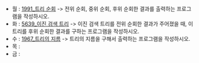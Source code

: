 - 월 : [1991_트리 순회](https://www.acmicpc.net/problem/1991) -> 전위 순회, 중위 순회, 후위 순회한 결과를 출력하는 프로그램을 작성하시오.
- 화 : [5639_이진 검색 트리](https://www.acmicpc.net/problem/5639) -> 이진 검색 트리를 전위 순회한 결과가 주어졌을 때, 이 트리를 후위 순회한 결과를 구하는 프로그램을 작성하시오.
- 수 : [1967_트리의 지름](https://www.acmicpc.net/problem/1967) -> 트리의 지름을 구해서 출력하는 프로그램을 작성하시오.
- 목 : 
- 금 : 

<!-- [2178_미로 탐색](https://www.acmicpc.net/problem/2178) -> (1, 1)에서 출발하여 (N, M)의 위치로 이동할 때 지나야 하는 최소의 칸 수를 구하는 프로그램을 작성하시오. -->
